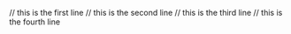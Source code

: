 // this is the first line
// this is the second line
// this is the third line
// this is the fourth line
